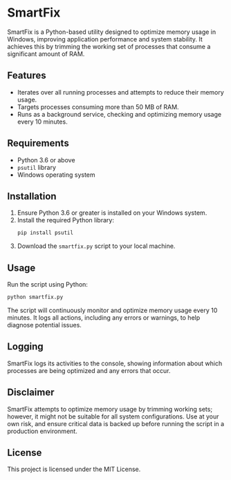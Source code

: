 # SmartFix

SmartFix is a Python-based utility designed to optimize memory usage in Windows, improving application performance and system stability. It achieves this by trimming the working set of processes that consume a significant amount of RAM.

## Features

- Iterates over all running processes and attempts to reduce their memory usage.
- Targets processes consuming more than 50 MB of RAM.
- Runs as a background service, checking and optimizing memory usage every 10 minutes.

## Requirements

- Python 3.6 or above
- `psutil` library
- Windows operating system

## Installation

1. Ensure Python 3.6 or greater is installed on your Windows system.
2. Install the required Python library:
   ```bash
   pip install psutil
   ```
3. Download the `smartfix.py` script to your local machine.

## Usage

Run the script using Python:

```bash
python smartfix.py
```

The script will continuously monitor and optimize memory usage every 10 minutes. It logs all actions, including any errors or warnings, to help diagnose potential issues.

## Logging

SmartFix logs its activities to the console, showing information about which processes are being optimized and any errors that occur.

## Disclaimer

SmartFix attempts to optimize memory usage by trimming working sets; however, it might not be suitable for all system configurations. Use at your own risk, and ensure critical data is backed up before running the script in a production environment.

## License

This project is licensed under the MIT License.